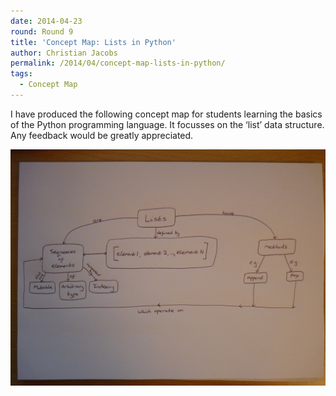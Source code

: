 ```yaml
---
date: 2014-04-23
round: Round 9
title: 'Concept Map: Lists in Python'
author: Christian Jacobs
permalink: /2014/04/concept-map-lists-in-python/
tags:
  - Concept Map
---
```

I have produced the following concept map for students learning the basics of the Python programming language. It focusses on the &#8216;list&#8217; data structure. Any feedback would be greatly appreciated.

![A concept map of the 'list' data structure, produced by Christian Jacobs.][1]

 [1]: /uploads/2014/04/list_concept_map_christian_jacobs.jpg
